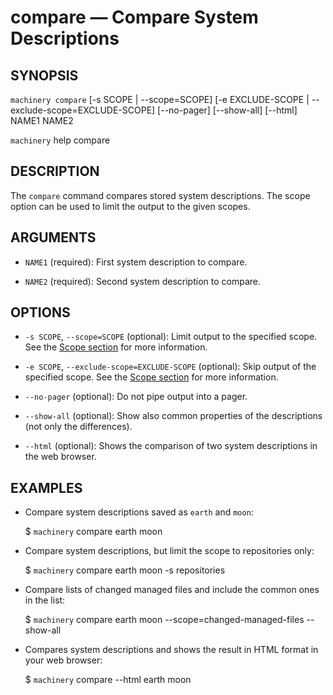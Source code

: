
# compare — Compare System Descriptions

## SYNOPSIS

`machinery compare` [-s SCOPE | --scope=SCOPE] [-e EXCLUDE-SCOPE | --exclude-scope=EXCLUDE-SCOPE] [--no-pager] [--show-all] [--html] NAME1 NAME2

`machinery` help compare


## DESCRIPTION

The `compare` command compares stored system descriptions. The scope option can
be used to limit the output to the given scopes.


## ARGUMENTS

  * `NAME1` (required):
    First system description to compare.

  * `NAME2` (required):
    Second system description to compare.


## OPTIONS

  * `-s SCOPE`, `--scope=SCOPE` (optional):
    Limit output to the specified scope.
    See the [Scope section](#Scopes) for more information.

  * `-e SCOPE`, `--exclude-scope=EXCLUDE-SCOPE` (optional):
    Skip output of the specified scope.
    See the [Scope section](#Scopes) for more information.

  * `--no-pager` (optional):
    Do not pipe output into a pager.

  * `--show-all` (optional):
    Show also common properties of the descriptions (not only the differences).

  * `--html` (optional):
    Shows the comparison of two system descriptions in the web browser.


## EXAMPLES

  * Compare system descriptions saved as `earth` and `moon`:

    $ `machinery` compare earth moon

  * Compare system descriptions, but limit the scope to repositories only:

    $ `machinery` compare earth moon -s repositories

  * Compare lists of changed managed files and include the common ones in the
    list:

    $ `machinery` compare earth moon --scope=changed-managed-files --show-all

  * Compares system descriptions and shows the result in HTML format in your web browser:

    $ `machinery` compare --html earth moon
